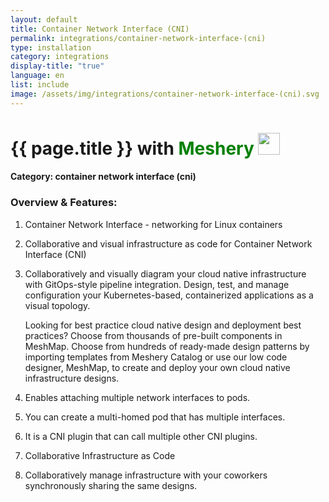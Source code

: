 ```yaml
---
layout: default
title: Container Network Interface (CNI)
permalink: integrations/container-network-interface-(cni)
type: installation
category: integrations
display-title: "true"
language: en
list: include
image: /assets/img/integrations/container-network-interface-(cni).svg
---
```


<h1>{{ page.title }} with <span style="font-weight: bold; color: green;">Meshery</span> <img src="{{ page.image }}" style="width: 35px; height: 35px;" /></h1>


#### Category: container network interface (cni)

### Overview & Features:
1. Container Network Interface - networking for Linux containers

2. Collaborative and visual infrastructure as code for Container Network Interface (CNI)

4. 
    Collaboratively and visually diagram your cloud native infrastructure with GitOps-style pipeline integration. Design, test, and manage configuration your Kubernetes-based, containerized applications as a visual topology.



    Looking for best practice cloud native design and deployment best practices? Choose from thousands of pre-built components in MeshMap. Choose from hundreds of ready-made design patterns by importing templates from Meshery Catalog or use our low code designer, MeshMap, to create and deploy your own cloud native infrastructure designs.



5. Enables attaching multiple network interfaces to pods.

6. You can create a multi-homed pod that has multiple interfaces.

7. It is a CNI plugin that can call multiple other CNI plugins.

8. Collaborative Infrastructure as Code

9. Collaboratively manage infrastructure with your coworkers synchronously sharing the same designs.

